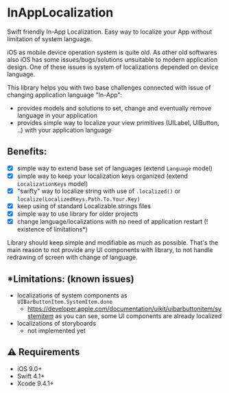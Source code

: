 # InAppLocalization
Swift friendly In-App Localization. Easy way to localize your App without limitation of system language.

iOS as mobile device operation system is quite old. As other old softwares also iOS has some issues/bugs/solutions unsuitable to modern application design.
One of these issues is system of localizations depended on device language. 

This library helps you with two base challenges connected with issue of changing application language "In-App":

- provides models and solutions to set, change and eventually remove language in your application
- provides simple way to localize your view primitives (UILabel, UIButton, ..) with your application language

## Benefits:

- [x] simple way to extend base set of languages (extend `Language` model)
- [x] simple way to keep your localization keys organized (extend `LocalizationKeys` model)
- [x] "swifty" way to localize string with use of `.localized()` or `localize(LocalizedKeys.Path.To.Your.Key)` 
- [x] keep using of standard Localizable.strings files
- [x] simple way to use library for older projects
- [x] change language/localizations with no need of application restart (! existence of limitations*)

Library should keep simple and modifiable as much as possible. That's the main reason to not provide any UI components with library, to not handle redrawing of screen with change of language.

## *Limitations: (known issues)

- localizations of system components as `UIBarButtonItem.SystemItem.done`
  - https://developer.apple.com/documentation/uikit/uibarbuttonitem/systemitem as you can see, some UI components are already localized 
- localizations of storyboards
  - not implemented yet

## ⚠️ Requirements
 
 - iOS 9.0+
 - Swift 4.1+
 - Xcode 9.4.1+
